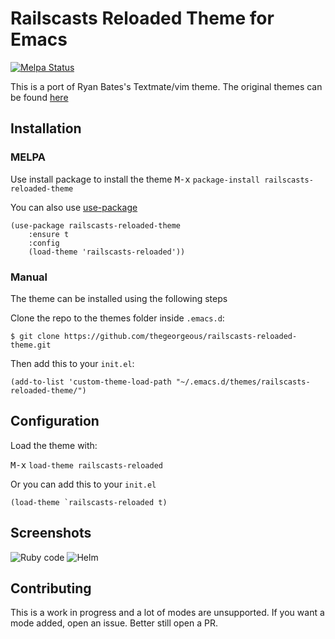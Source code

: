 # Railscasts Reloaded Theme for Emacs

[![Melpa Status](http://melpa.milkbox.net/packages/railscasts-reloaded-theme-badge.svg)](http://melpa.milkbox.net/#/railscasts-reloaded-theme)

This is a port of Ryan Bates's Textmate/vim theme. The original themes can be
found [here](http://railscasts.com/about)

## Installation

### MELPA
Use install package to install the theme
<kbd>M-x</kbd> `package-install railscasts-reloaded-theme`

You can also use [use-package](https://github.com/jwiegley/use-package)

``` emacs-lisp
(use-package railscasts-reloaded-theme
	:ensure t
	:config
	(load-theme 'railscasts-reloaded'))
```

### Manual
The theme can be installed using the following steps

Clone the repo to the themes folder inside `.emacs.d`:

``` shell
$ git clone https://github.com/thegeorgeous/railscasts-reloaded-theme.git
```

Then add this to your `init.el`:

``` shell
(add-to-list 'custom-theme-load-path "~/.emacs.d/themes/railscasts-reloaded-theme/")
```

## Configuration

Load the theme with:

<kbd>M-x</kbd> `load-theme railscasts-reloaded`

Or you can add this to your `init.el`

``` emacs-lisp
(load-theme `railscasts-reloaded t)
```

## Screenshots
![Ruby code](https://cloud.githubusercontent.com/assets/1572403/19900204/b4de482c-a088-11e6-90d3-7a69a6d33ff0.png)
![Helm](https://cloud.githubusercontent.com/assets/1572403/19900402/609f6d58-a089-11e6-912a-86f992e139fe.png)

## Contributing
This is a work in progress and a lot of modes are unsupported. If you want a
mode added, open an issue. Better still open a PR.
